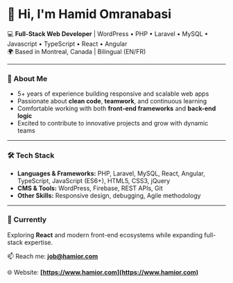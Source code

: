 # 👋 Hi, I'm Hamid Omranabasi

💻 **Full-Stack Web Developer** | WordPress • PHP • Laravel • MySQL •  Javascript • TypeScript • React • Angular  
🌍 Based in Montreal, Canada | Bilingual (EN/FR)  

---

### 🚀 About Me
- 5+ years of experience building responsive and scalable web apps  
- Passionate about **clean code**, **teamwork**, and continuous learning  
- Comfortable working with both **front-end frameworks** and **back-end logic**  
- Excited to contribute to innovative projects and grow with dynamic teams  

---

### 🛠️ Tech Stack
- **Languages & Frameworks:** PHP, Laravel, MySQL, React, Angular, TypeScript, JavaScript (ES6+), HTML5, CSS3, jQuery  
- **CMS & Tools:** WordPress, Firebase, REST APIs, Git  
- **Other Skills:** Responsive design, debugging, Agile methodology  

---

### 🌱 Currently
Exploring **React** and modern front-end ecosystems while expanding full-stack expertise.  

📫 Reach me: **job@hamior.com**  

🌐 Website: **[https://www.hamior.com](https://www.hamior.com)**

